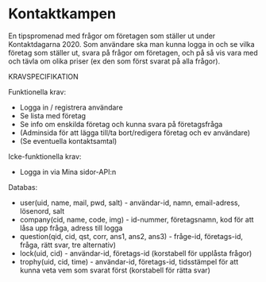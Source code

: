 # Kontaktkampen
En tipspromenad med frågor om företagen som ställer ut under Kontaktdagarna 2020. 
Som användare ska man kunna logga in och se vilka företag som ställer ut, svara på frågor om företagen, och på så vis vara med och tävla om olika priser (ex den som först svarat på alla frågor).

KRAVSPECIFIKATION

Funktionella krav:
* Logga in / registrera användare
* Se lista med företag
* Se info om enskilda företag och kunna svara på företagsfråga
* (Adminsida för att lägga till/ta bort/redigera företag och ev användare)
* (Se eventuella kontaktsamtal)

Icke-funktionella krav:
* Logga in via Mina sidor-API:n

Databas:
* user(uid, name, mail, pwd, salt) - användar-id, namn, email-adress, lösenord, salt
* company(cid, name, code, img) - id-nummer, företagsnamn, kod för att låsa upp fråga, adress till logga
* question(qid, cid, qst, corr, ans1, ans2, ans3) - fråge-id, företags-id, fråga, rätt svar, tre alternativ)
* lock(uid, cid) - användar-id, företags-id (korstabell för upplåsta frågor)
* trophy(uid, cid, time) - användar-id, företags-id, tidsstämpel för att kunna veta vem som svarat först (korstabell för rätta svar)

